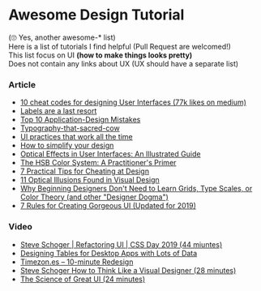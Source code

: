 # Awesome Design Tutorial 
(:roll_eyes: Yes, another awesome-* list)     
Here is a list of tutorials I find helpful (Pull Request are welcomed!)     
This list focus on UI __(how to make things looks pretty)__       
Does not contain any links about UX (UX should have a separate list)      

### Article
* [10 cheat codes for designing User Interfaces (77k likes on medium)](https://medium.com/sketch-app-sources/design-cheatsheet-274384775da9)
* [Labels are a last resort](https://refactoringui.com/previews/labels-are-a-last-resort/)
* [Top 10 Application-Design Mistakes](https://www.nngroup.com/articles/top-10-application-design-mistakes/)
* [Typography-that-sacred-cow](https://medium.muz.li/typography-that-sacred-cow-ea7a5909ca70)
* [UI practices that work all the time](https://stories.justinewin.com/ui-practices-that-work-all-the-time-1eb9a6063de0?ref=heydesigner)
* [How to simplify your design](https://uxplanet.org/how-to-simplify-your-design-69d97fde11b9?ref=heydesigner)
* [Optical Effects in User Interfaces: An Illustrated Guide](https://medium.muz.li/optical-effects-9fca82b4cd9a)
* [The HSB Color System: A Practitioner's Primer](https://learnui.design/blog/the-hsb-color-system-practicioners-primer.html)
* [7 Practical Tips for Cheating at Design](https://medium.com/refactoring-ui/7-practical-tips-for-cheating-at-design-40c736799886)
* [11 Optical Illusions Found in Visual Design](https://blog.prototypr.io/11-optical-illusions-found-in-visual-design-295e7ae211b9)
* [Why Beginning Designers Don't Need to Learn Grids, Type Scales, or Color Theory (and other "Designer Dogma")](https://learnui.design/blog/why-beginning-designers-dont-need-grids-type-scales-color-theory.html)
* [7 Rules for Creating Gorgeous UI (Updated for 2019)](https://medium.com/@erikdkennedy/7-rules-for-creating-gorgeous-ui-part-1-559d4e805cda)

### Video
* [Steve Schoger | Refactoring UI | CSS Day 2019 (44 miuntes)](https://www.youtube.com/watch?v=7Z9rrryIOC4)
* [Designing Tables for Desktop Apps with Lots of Data](https://www.nngroup.com/videos/designing-tables-desktop-apps/)
* [Timezon.es – 10-minute Redesign](https://www.youtube.com/watch?v=B4XHaboNMOI)
* [Steve Schoger How to Think Like a Visual Designer (28 minutes)](https://www.youtube.com/watch?v=hlI6xGfBjkQ)
* [The Science of Great UI (24 minutes)](https://www.youtube.com/watch?v=nx1tOOc_3fU)




